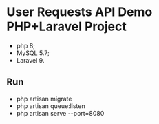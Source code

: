# User Requests API Demo PHP+Laravel Project
- php 8;
- MySQL 5.7;
- Laravel 9.
## Run
- php artisan migrate
- php artisan queue:listen
- php artisan serve --port=8080
